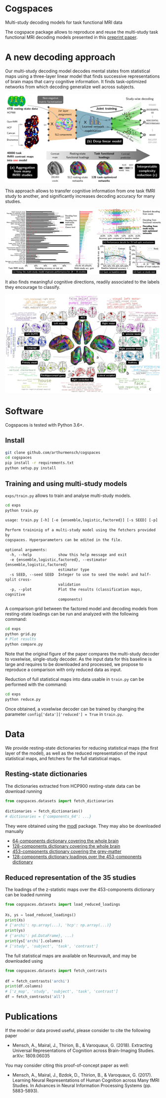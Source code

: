 # Cogspaces

Multi-study decoding models for task functional MRI data

The cogspace package allows to reproduce and reuse the multi-study task functional MRI decoding models presented in this [preprint paper](https://arxiv.org/abs/1809.06035).

# A new decoding approach

Our multi-study decoding model decodes mental states from statistical maps using a three-layer linear model that finds successive representations of brain maps that carry cognitive information. It finds task-optimized networks from which decoding generalize well across subjects.

![Three-layer decoding model](assets/imgs/abstract_simple.jpg?raw=true)

This approach allows to transfer cognitive information from one task fMRI study to another, and significantly increases decoding accuracy for many studies.

![Quantitative improvements](assets/imgs/quantitative.jpg?raw=true)

It also finds meaningful cognitive directions, readily associated to the labels they encourage to classify.

![Meaningful cognitive directions](assets/imgs/latent.jpg?raw=true)

# Software

Cogspaces is tested with Python 3.6+.

## Install

```bash
git clone github.com/arthurmensch/cogspaces
cd cogspaces
pip install -r requirements.txt
python setup.py install
```

## Training and using multi-study models

`exps/train.py` allows to train and analyse multi-study models.

```bash
cd exps
python train.py
```

```
usage: train.py [-h] [-e {ensemble,logistic,factored}] [-s SEED] [-p]

Perform traininig of a multi-study model using the fetchers provided by
cogspaces. Hyperparameters can be edited in the file.

optional arguments:
  -h, --help            show this help message and exit
  -e {ensemble,logistic,factored}, --estimator {ensemble,logistic,factored}
                        estimator type
  -s SEED, --seed SEED  Integer to use to seed the model and half-split cross-
                        validation
  -p, --plot            Plot the results (classification maps, cognitive
                        components)
```

A comparison grid between the factored model and decoding models from resting-state loadings can be run and analyzed with the following command:

```bash
cd exps
python grid.py
# Plot results
python compare.py
```

Note that the original figure of the paper compares the multi-study decoder to voxelwise, single-study decoder. As the input data for this baseline is large and requires to be downloaded and processed, we propose to reproduce a comparison with only reduced data as input.

Reduction of full statistical maps into data usable in `train.py` can be performed with the command:

```bash
cd exps
python reduce.py
```

Once obtained, a voxelwise decoder can be trained by changing the parameter `config['data']['reduced'] = True` in `train.py`. 

# Data

We provide resting-state dictionaries for reducing statistical maps (the first layer of the model), as well as the reduced representation of the input statistical maps, and fetchers for the full statistical maps.

## Resting-state dictionaries

The dictionaries extracted from HCP900 resting-state data can be download running

```python
from cogspaces.datasets import fetch_dictionaries

dictionaries = fetch_dictionaries()
# dictionaries = {'components_64': ...}
```

They were obtained using the [modl](https://github.com/arthurmensch/modl) package. They may also be downloaded manually 
- [64-components dictionary covering the whole brain](assets/data/modl/components_64.nii.gz)
- [128-components dictionary covering the whole brain](assets/data/modl/components_128.nii.gz)
- [453-components dictionary covering the grey-matter](assets/data/modl/components_453_gm.nii.gz)
- [128-components dictionary loadings over the 453-components dictionary](assets/data/modl/loadings_128_gm.npy)

## Reduced representation of the 35 studies

The loadings of the z-statistic maps over the 453-components dictionary can be loaded running

```python
from cogspaces.datasets import load_reduced_loadings

Xs, ys = load_reduced_loadings()
print(Xs)
# {'archi': np.array(...), 'hcp': np.array(...)}
print(ys)
# {'archi': pd.DataFrame}, ...)
print(ys['archi'].columns)
# ['study', 'subject', 'task', 'contrast']
```

The full statistical maps are available on Neurovault, and may be downloaded using

```python
from cogspaces.datasets import fetch_contrasts

df = fetch_contrasts('archi')
print(df.columns)
# ['z_map', 'study', 'subject', 'task', 'contrast']
df = fetch_contrasts('all')
```




# Publications

If the model or data proved useful, please consider to cite the following paper

- Mensch, A., Mairal, J., Thirion, B., & Varoquaux, G. (2018). 
Extracting Universal Representations of Cognition across Brain-Imaging Studies.
arXiv: 1809.06035

You may consider citing this proof-of-concept paper as well:

- Mensch, A., Mairal, J., Bzdok, D., Thirion, B., & Varoquaux, G. (2017).
Learning Neural Representations of Human Cognition across Many fMRI Studies.
In Advances in Neural Information Processing Systems (pp. 5883-5893).